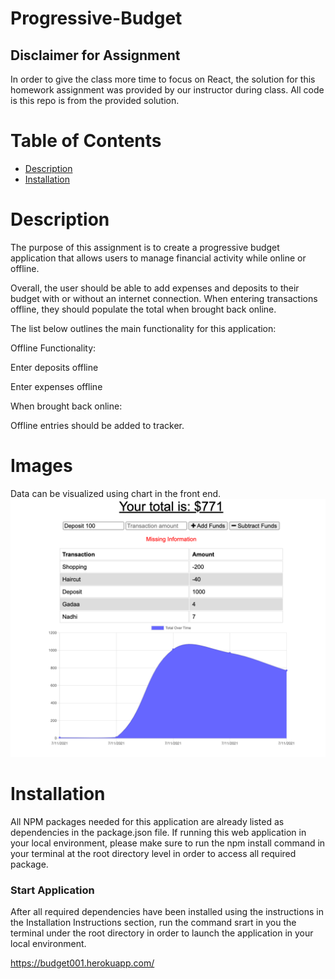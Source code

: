 # Progressive-Budget
## Disclaimer for Assignment
In order to give the class more time to focus on React, the solution for this homework assignment was provided by our instructor during class. All code is this repo is from the provided solution.

# Table of Contents
* [Description](#description)
* [Installation](#installation)

# Description
The purpose of this assignment is to create a progressive budget application that allows users to manage financial activity while online or offline.

Overall, the user should be able to add expenses and deposits to their budget with or without an internet connection. When entering transactions offline, they should populate the total when brought back online.

The list below outlines the main functionality for this application:

Offline Functionality:

Enter deposits offline

Enter expenses offline

When brought back online:

Offline entries should be added to tracker.

# Images 
Data can be visualized using chart in the front end.
![budget](public/icons/budget.png)

# Installation

All NPM packages needed for this application are already listed as dependencies in the package.json file. If running this web application in your local environment, please make sure to run the npm install command in your terminal at the root directory level in order to access all required package.

### Start Application
After all required dependencies have been installed using the instructions in the Installation Instructions section, run the command srart in you the terminal under the root directory in order to launch the application in your local environment.


https://budget001.herokuapp.com/